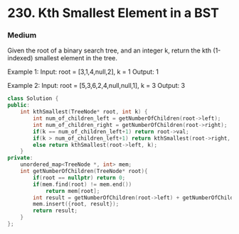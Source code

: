 # 230. Kth Smallest Element in a BST
### Medium

Given the root of a binary search tree, and an integer k, return the kth (1-indexed) smallest element in the tree.


Example 1:
Input: root = [3,1,4,null,2], k = 1
Output: 1

Example 2:
Input: root = [5,3,6,2,4,null,null,1], k = 3
Output: 3

```cpp
class Solution {
public:
    int kthSmallest(TreeNode* root, int k) {
        int num_of_children_left = getNumberOfChildren(root->left);
        int num_of_children_right = getNumberOfChildren(root->right);
        if(k == num_of_children_left+1) return root->val;
        if(k > num_of_children_left+1) return kthSmallest(root->right, k-(num_of_children_left+1));
        else return kthSmallest(root->left, k);
    }
private:
    unordered_map<TreeNode *, int> mem;
    int getNumberOfChildren(TreeNode* root){
        if(root == nullptr) return 0;
        if(mem.find(root) != mem.end())
            return mem[root];
        int result = getNumberOfChildren(root->left) + getNumberOfChildren(root->right)+1;
        mem.insert({root, result});
        return result;
    }
};
```